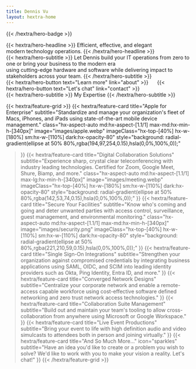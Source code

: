 ```yaml
---
title: Dennis Vu
layout: hextra-home
---
```


{{< /hextra/hero-badge >}}

<div class="hx-mt-6 hx-mb-6">
{{< hextra/hero-headline >}}
  Efficient, effective, and elegant&nbsp;<br class="sm:hx-block hx-hidden" />modern technology operations.
{{< /hextra/hero-headline >}}
</div>

<div class="hx-mb-12">
{{< hextra/hero-subtitle >}}
  Let Dennis build your IT operations from zero to one or bring your business to the modern era &nbsp;<br class="sm:hx-block hx-hidden" />using cutting-edge hardware and software while delivering impact to stakeholders across your team.
{{< /hextra/hero-subtitle >}}
</div>

<div class="hx-mb-6">
{{< hextra/hero-button text="Learn more" link="about" >}}
&nbsp;&nbsp;&nbsp;&nbsp;
{{< hextra/hero-button text="Let's chat" link="contact" >}}
</div>

<div class="hx-mt-6"></div>

<div class="hx-mb-12">
{{< hextra/hero-subtitle >}}
  My Expertise
{{< /hextra/hero-subtitle >}}
</div>

{{< hextra/feature-grid >}}
  {{< hextra/feature-card
    title="Apple for Enterprise"
    subtitle="Standardize and manage your organization's fleet of Macs, iPhones, and iPads using state-of-the-art mobile device management."
    class="hx-aspect-auto md:hx-aspect-[1.1/1] max-md:hx-min-h-[340px]"
    image="images/apple.webp"
    imageClass="hx-top-[40%] hx-w-[180%] sm:hx-w-[110%] dark:hx-opacity-80"
    style="background: radial-gradient(ellipse at 50% 80%,rgba(194,97,254,0.15),hsla(0,0%,100%,0));"
  >}}
  {{< hextra/feature-card
    title="Digital Collaboration Solutions"
    subtitle="Experience sharp, crystal clear teleconferencing with industry leading technologies. Certified for Zoom, Google Meet, Shure, Biamp, and more."
    class="hx-aspect-auto md:hx-aspect-[1.1/1] max-lg:hx-min-h-[340px]"
    image="images/meeting.webp"
    imageClass="hx-top-[40%] hx-w-[180%] sm:hx-w-[110%] dark:hx-opacity-80"
    style="background: radial-gradient(ellipse at 50% 80%,rgba(142,53,74,0.15),hsla(0,0%,100%,0));"
  >}}
  {{< hextra/feature-card
    title="Secure Your Facilities"
    subtitle="Know who's coming and going and deter unwanted parties with access control, surveillance, guest management, and environmental monitoring."
    class="hx-aspect-auto md:hx-aspect-[1.1/1] max-md:hx-min-h-[340px]"
    image="images/security.png"
    imageClass="hx-top-[40%] hx-w-[110%] sm:hx-w-[110%] dark:hx-opacity-80"
    style="background: radial-gradient(ellipse at 50% 80%,rgba(221,210,59,0.15),hsla(0,0%,100%,0));"
  >}}
  {{< hextra/feature-card
    title="Single Sign-On Integrations"
    subtitle="Strengthen your organization against compromised credentials by integrating business applications using SAML, OIDC, and SCIM into leading identity providers such as Okta, Ping Identity, Entra ID, and more."
  >}}
  {{< hextra/feature-card
    title="Converged Network Designs"
    subtitle="Centralize your corporate network and enable a remote-access capable workforce using cost-effective software defined networking and zero trust network access technologies."
  >}}
  {{< hextra/feature-card
    title="Collaboration Suite Management"
    subtitle="Build out and maintain your team's tooling to allow cross-collaboration from anywhere using Microsoft or Google Workspace."
  >}}
  {{< hextra/feature-card
    title="Live Event Productions"
    subtitle="Bring your event to life with high definition audio and video simulcasts to attendees both in person and joining virtually."
  >}}
  {{< hextra/feature-card
    title="And So Much More..."
    icon="sparkles"
    subtitle="Have an idea you'd like to create or a problem you wish to solve? We'd like to work with you to make your vision a reality. Let's chat!"
  >}}
{{< /hextra/feature-grid >}}
